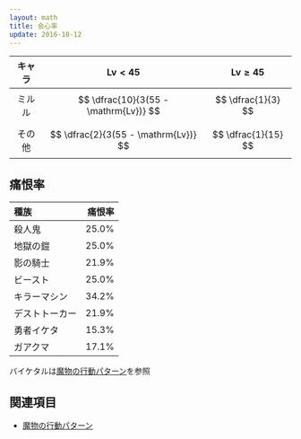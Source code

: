 ```yaml
---
layout: math
title: 会心率
update: 2016-10-12
---
```


| キャラ   | $$ \mathrm{Lv} \lt 45 $$              | $$ \mathrm{Lv} \ge 45 $$ |
|:--------:|:-------------------------------------:|:------------------------:|
| ミルル   | $$ \dfrac{10}{3(55 - \mathrm{Lv})} $$ | $$ \dfrac{1}{3} $$       |
| その他   | $$ \dfrac{2}{3(55 - \mathrm{Lv})} $$  | $$ \dfrac{1}{15} $$      |


## 痛恨率

| 種族           | 痛恨率 |
|:---------------|-------:|
| 殺人鬼         |  25.0% |
| 地獄の鎧       |  25.0% |
| 影の騎士       |  21.9% |
| ビースト       |  25.0% |
| キラーマシン   |  34.2% |
| デストトーカー |  21.9% |
| 勇者イケタ     |  15.3% |
| ガアクマ       |  17.1% |

バイケタルは[魔物の行動パターン](behavior)を参照


## 関連項目

* [魔物の行動パターン](behavior)
